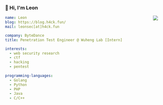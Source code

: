 ### 👋 Hi, I'm Leon

<img align="right" src="https://github-readme-stats.vercel.app/api?username=Le0nsec&count_private=true&theme=buefy" />

``` yaml
name: Leon
blog: https://blog.h4ck.fun/
mail: leonsec[at]h4ck.fun

company: ByteDance
title: Penetration Test Engineer @ Wuheng Lab [Intern]

interests:
  - web security research
  - ctf
  - hacking
  - pentest
  
programming-languages:
  - Golang
  - Python
  - PHP
  - Java
  - C/C++
```

<!--
![Leonsec's GitHub stats](https://github-readme-stats.vercel.app/api?username=Le0nsec&count_private=true&theme=buefy)
-->


<!--
![Top Langs](https://github-readme-stats.vercel.app/api/top-langs/?username=Le0nsec&layout=compact&theme=buefy)
-->

<!--
**Le0nsec/Le0nsec** is a ✨ _special_ ✨ repository because its `README.md` (this file) appears on your GitHub profile.

Here are some ideas to get you started:

- 🔭 I’m currently working on ...
- 🌱 I’m currently learning ...
- 👯 I’m looking to collaborate on ...
- 🤔 I’m looking for help with ...
- 💬 Ask me about ...
- 📫 How to reach me: ...
- 😄 Pronouns: ...
- ⚡ Fun fact: ...
-->
